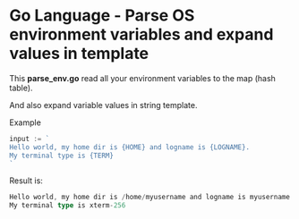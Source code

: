 # Go Language - Parse OS environment variables and expand values in template #

This **parse_env.go** read all your environment variables to the map (hash table).

And also expand variable values in string template.

Example
```go
input := `
Hello world, my home dir is {HOME} and logname is {LOGNAME}. 
My terminal type is {TERM}
`
``` 

Result is:
```go
Hello world, my home dir is /home/myusername and logname is myusername.
My terminal type is xterm-256
```



